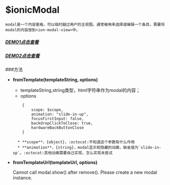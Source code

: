 # $ionicModal

    modal是一个内容窗格，可以临时越过用户的主视图。通常被用来选择或编辑一个条目，需要将modal的内容放到<ion-modal-view>中。
    
##### [DEMO1点击查看](http://xinhualufang-org.github.io/ionic/Components-Modal/demo1.html)

##### [DEMO2点击查看](http://xinhualufang-org.github.io/ionic/Components-Modal/demo2.html)

###方法

* **fromTemplate(templateString, options)**
    * templateString,string类型，html字符串作为modal的内容；
    * options
    ```
        {
            scope: $scope,
            animation: "slide-in-up",
            focusFirstInput: false,
            backdropClickToClose: true,
            hardwareBackButtonClose
        }
    ```
        * **scope**，{object}，:octocat:不知道这个参数有什么作用
        * **animation**，{string}，modal显示和隐藏的动画，缺省值为`slide-in-up`。:octocat:其他动画需要自己实现，怎么实现未尝试
    


* **fromTemplateUrl(templateUrl, options)**


    Cannot call modal.show() after remove(). Please create a new modal instance.
